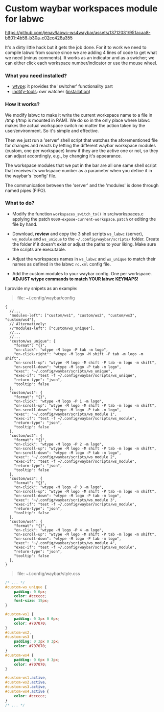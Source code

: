 # Custom waybar workspaces module for labwc



https://github.com/jenav/labwc-ws4waybar/assets/13712031/951acaa8-b801-4b58-b30a-c02cc428a355



It's a dirty little hack but it gets the job done. For it to work we need to compile labwc from source since we are adding 4 lines of code to get what we need (minus comments). It works as an indicator and as a swicher; we can either click each workspace number/indicator or use the mouse wheel.

### What you need installed?

- [wtype](https://github.com/atx/wtype): it provides the 'switcher' functionality part
- [inotify-tools](https://github.com/inotify-tools/inotify-tools): owr watcher ([installation](https://github.com/inotify-tools/inotify-tools/wiki))

### How it works?

We modify labwc to make it write the current workspace name to a file in /tmp (/tmp is mounted in RAM). We do so in the only place where labwc makes the actual workspace switch no matter the action taken by the user/environment. So it's simple and effective.

Then we just run a 'server' shell script that watches the aforementioned file for changes and reacts by letting the different waybar workspace modules (custom, one per workspace) know if they are the active one or not, so they can adjust accordingly, e.g., by changing it's appearance.

The workspace modules that we put in the bar are all one same shell script that receives its workspace number as a parameter when you define it in the waybar's 'config' file.

The communication between the 'server' and the 'modules' is done through named pipes (FIFO).

### What to do?

- Modify the function `workspaces_switch_to()` in src/workspaces.c applying the patch `0000-expose-current-workspace.patch` or editing the file by hand.

- Download, **review** and copy the 3 shell scripts `ws_labwc` (server), `ws_module` and `ws_unique` to the `~/.config/waybar/scripts/` folder. Create the folder if it doesn't exist or adjust the paths to your liking. Make sure the scripts are executable.

- Adjust the workspaces names in `ws_labwc` and `ws_unique` to match their names as defined in the labwc `rc.xml` config file.

- Add the custom modules to your waybar config. One per workspace. **ADJUST wtype commands to match YOUR labwc KEYMAPS!**

I provide my snipets as an example:

> file: ~/.config/waybar/config

```jsonc
{
  //...
  "modules-left": ["custom/ws1", "custom/ws2", "custom/ws3", "custom/ws4"],
  // Alternatively:
  //"modules-left": ["custom/ws_unique"],
  //...
  //...
  "custom/ws_unique": {
  	"format": "{}",
  	"on-click": "wtype -M logo -P tab -m logo",
  	"on-click-right": "wtype -M logo -M shift -P tab -m logo -m shift",
  	"on-scroll-up": "wtype -M logo -M shift -P tab -m logo -m shift",
  	"on-scroll-down": "wtype -M logo -P tab -m logo",
  	"exec": "~/.config/waybar/scripts/ws_unique",
  	"exec-if": "test -f ~/.config/waybar/scripts/ws_unique",
  	"return-type": "json",
  	"tooltip": false
  },
  "custom/ws1": {
  	"format": "{}",
  	"on-click": "wtype -M logo -P 1 -m logo",
  	"on-scroll-up": "wtype -M logo -M shift -P tab -m logo -m shift",
  	"on-scroll-down": "wtype -M logo -P tab -m logo",
  	"exec": "~/.config/waybar/scripts/ws_module 1",
  	"exec-if": "test -f ~/.config/waybar/scripts/ws_module",
  	"return-type": "json",
  	"tooltip": false
  },
  "custom/ws2": {
  	"format": "{}",
  	"on-click": "wtype -M logo -P 2 -m logo",
  	"on-scroll-up": "wtype -M logo -M shift -P tab -m logo -m shift",
  	"on-scroll-down": "wtype -M logo -P tab -m logo",
  	"exec": "~/.config/waybar/scripts/ws_module 2",
  	"exec-if": "test -f ~/.config/waybar/scripts/ws_module",
  	"return-type": "json",
  	"tooltip": false
  },
  "custom/ws3": {
  	"format": "{}",
  	"on-click": "wtype -M logo -P 3 -m logo",
  	"on-scroll-up": "wtype -M logo -M shift -P tab -m logo -m shift",
  	"on-scroll-down": "wtype -M logo -P tab -m logo",
  	"exec": "~/.config/waybar/scripts/ws_module 3",
  	"exec-if": "test -f ~/.config/waybar/scripts/ws_module",
  	"return-type": "json",
  	"tooltip": false
  },
  "custom/ws4": {
  	"format": "{}",
  	"on-click": "wtype -M logo -P 4 -m logo",
  	"on-scroll-up": "wtype -M logo -M shift -P tab -m logo -m shift",
  	"on-scroll-down": "wtype -M logo -P tab -m logo",
  	"exec": "~/.config/waybar/scripts/ws_module 4",
  	"exec-if": "test -f ~/.config/waybar/scripts/ws_module",
  	"return-type": "json",
  	"tooltip": false
  },
}
```

> file: ~/.config/waybar/style.css

```css
/* ... */
#custom-ws_unique {
	padding: 0 6px;
	color: #cccccc;
	font-size: 15px;
}

#custom-ws1 {
	padding: 0 3px 0 6px;
	color: #707070;
}
#custom-ws2,
#custom-ws3 {
	padding: 0 3px 0 3px;
	color: #707070;
}
#custom-ws4 {
	padding: 0 6px 0 3px;
	color: #707070;
}

#custom-ws1.active,
#custom-ws2.active,
#custom-ws3.active,
#custom-ws4.active {
	color: #cccccc;
}
/* ... */
```
